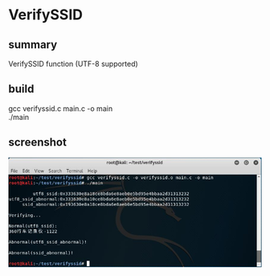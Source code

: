 # VerifySSID

## summary
VerifySSID function (UTF-8 supported)

## build
gcc verifyssid.c main.c -o main  
./main

## screenshot
![screenshot](https://raw.githubusercontent.com/ChunshengZhao/verifyssid/master/20180301140313.jpg)
